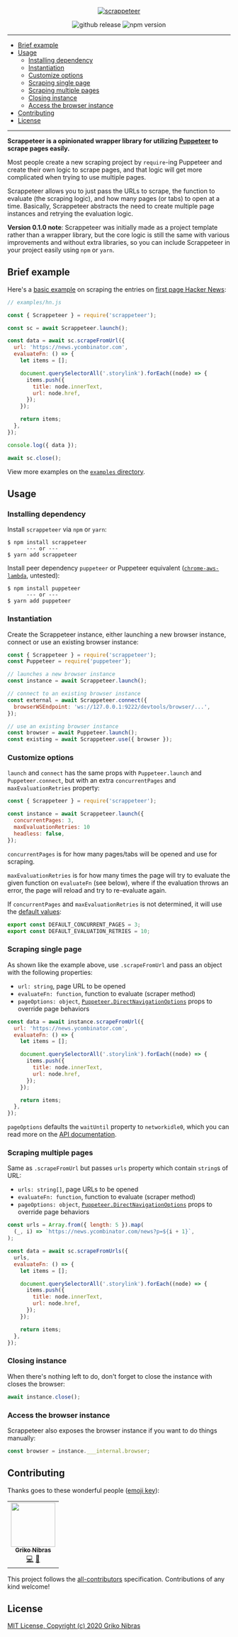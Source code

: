 <!-- markdownlint-disable MD014 MD033 MD041 -->

<div align="center">

[![scrappeteer](./header.png)](.)

![github release](https://badgen.net/github/release/grikomsn/scrappeteer?icon=github)
![npm version](https://badgen.net/npm/v/scrappeteer?icon=npm)

</div>

---

- [Brief example](#brief-example)
- [Usage](#usage)
  - [Installing dependency](#installing-dependency)
  - [Instantiation](#instantiation)
  - [Customize options](#customize-options)
  - [Scraping single page](#scraping-single-page)
  - [Scraping multiple pages](#scraping-multiple-pages)
  - [Closing instance](#closing-instance)
  - [Access the browser instance](#access-the-browser-instance)
- [Contributing](#contributing)
- [License](#license)

---

**Scrappeteer is a opinionated wrapper library for utilizing [Puppeteer](https://github.com/puppeteer/puppeteer) to scrape pages easily.**

Most people create a new scraping project by `require`-ing Puppeteer and create their own logic to scrape pages, and that logic will get more complicated when trying to use multiple pages.

Scrappeteer allows you to just pass the URLs to scrape, the function to evaluate (the scraping logic), and how many pages (or tabs) to open at a time. Basically, Scrappeteer abstracts the need to create multiple page instances and retrying the evaluation logic.

**Version 0.1.0 note**: Scrappeteer was initially made as a project template rather than a wrapper library, but the core logic is still the same with various improvements and without extra libraries, so you can include Scrappeteer in your project easily using `npm` or `yarn`.

## Brief example

Here's a [basic example](./examples/hn.js) on scraping the entries on [first page Hacker News](https://news.ycombinator.com):

```js
// examples/hn.js

const { Scrappeteer } = require('scrappeteer');

const sc = await Scrappeteer.launch();

const data = await sc.scrapeFromUrl({
  url: 'https://news.ycombinator.com',
  evaluateFn: () => {
    let items = [];

    document.querySelectorAll('.storylink').forEach((node) => {
      items.push({
        title: node.innerText,
        url: node.href,
      });
    });

    return items;
  },
});

console.log({ data });

await sc.close();
```

View more examples on the [`examples` directory](./examples).

## Usage

### Installing dependency

Install `scrappeteer` via `npm` or `yarn`:

```console
$ npm install scrappeteer
      --- or ---
$ yarn add scrappeteer
```

Install peer dependency `puppeteer` or Puppeteer equivalent ([`chrome-aws-lambda`](https://github.com/alixaxel/chrome-aws-lambda), untested):

```console
$ npm install puppeteer
      --- or ---
$ yarn add puppeteer
```

### Instantiation

Create the Scrappeteer instance, either launching a new browser instance, connect or use an existing browser instance:

```js
const { Scrappeteer } = require('scrappeteer');
const Puppeteer = require('puppeteer');

// launches a new browser instance
const instance = await Scrappeteer.launch();

// connect to an existing browser instance
const external = await Scrappeteer.connect({
  browserWSEndpoint: 'ws://127.0.0.1:9222/devtools/browser/...',
});

// use an existing browser instance
const browser = await Puppeteer.launch();
const existing = await Scrappeteer.use({ browser });
```

### Customize options

`launch` and `connect` has the same props with `Puppeteer.launch` and `Puppeteer.connect`, but with an extra `concurrentPages` and `maxEvaluationRetries` property:

```js
const { Scrappeteer } = require('scrappeteer');

const instance = await Scrappeteer.launch({
  concurrentPages: 3,
  maxEvaluationRetries: 10
  headless: false,
});
```

`concurrentPages` is for how many pages/tabs will be opened and use for scraping.

`maxEvaluationRetries` is for how many times the page will try to evaluate the given function on `evaluateFn` (see below), where if the evaluation throws an error, the page will reload and try to re-evaluate again.

If `concurrentPages` and `maxEvaluationRetries` is not determined, it will use the [default values](./src/defaults.ts):

```ts
export const DEFAULT_CONCURRENT_PAGES = 3;
export const DEFAULT_EVALUATION_RETRIES = 10;
```

### Scraping single page

As shown like the example above, use `.scrapeFromUrl` and pass an object with the following properties:

- `url: string`, page URL to be opened
- `evaluateFn: function`, function to evaluate (scraper method)
- `pageOptions: object`, [`Puppeteer.DirectNavigationOptions`](https://github.com/DefinitelyTyped/DefinitelyTyped/blob/master/types/puppeteer/index.d.ts#L551) props to override page behaviors

```js
const data = await instance.scrapeFromUrl({
  url: 'https://news.ycombinator.com',
  evaluateFn: () => {
    let items = [];

    document.querySelectorAll('.storylink').forEach((node) => {
      items.push({
        title: node.innerText,
        url: node.href,
      });
    });

    return items;
  },
});
```

`pageOptions` defaults the `waitUntil` property to `networkidle0`, which you can read more on the [API documentation](https://pptr.dev/#?product=Puppeteer&version=v3.0.2&show=api-pagegotourl-options).

### Scraping multiple pages

Same as `.scrapeFromUrl` but passes `urls` property which contain `string`s of URL:

- `urls: string[]`, page URLs to be opened
- `evaluateFn: function`, function to evaluate (scraper method)
- `pageOptions: object`, [`Puppeteer.DirectNavigationOptions`](https://github.com/DefinitelyTyped/DefinitelyTyped/blob/master/types/puppeteer/index.d.ts#L551) props to override page behaviors

```js
const urls = Array.from({ length: 5 }).map(
  (_, i) => `https://news.ycombinator.com/news?p=${i + 1}`,
);

const data = await sc.scrapeFromUrls({
  urls,
  evaluateFn: () => {
    let items = [];

    document.querySelectorAll('.storylink').forEach((node) => {
      items.push({
        title: node.innerText,
        url: node.href,
      });
    });

    return items;
  },
});
```

### Closing instance

When there's nothing left to do, don't forget to close the instance with closes the browser:

```js
await instance.close();
```

### Access the browser instance

Scrappeteer also exposes the browser instance if you want to do things manually:

```js
const browser = instance.___internal.browser;
```

## Contributing

Thanks goes to these wonderful people ([emoji key](https://allcontributors.org/docs/en/emoji-key)):

<!-- ALL-CONTRIBUTORS-LIST:START - Do not remove or modify this section -->
<!-- prettier-ignore-start -->
<!-- markdownlint-disable -->
<table>
  <tr>
    <td align="center"><a href="https://griko.id"><img src="https://avatars1.githubusercontent.com/u/8220954?v=4" width="100px;" alt=""/><br /><sub><b>Griko Nibras</b></sub></a><br /><a href="https://github.com/grikomsn/scrappeteer/commits?author=grikomsn" title="Code">💻</a> <a href="#maintenance-grikomsn" title="Maintenance">🚧</a></td>
  </tr>
</table>

<!-- markdownlint-enable -->
<!-- prettier-ignore-end -->
<!-- ALL-CONTRIBUTORS-LIST:END -->

This project follows the [all-contributors][all-contributors] specification.
Contributions of any kind welcome!

## License

[MIT License, Copyright (c) 2020 Griko Nibras](./LICENSE)

[all-contributors]: https://github.com/all-contributors/all-contributors
